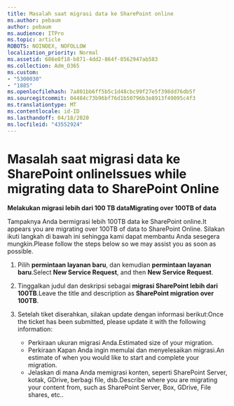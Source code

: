 ```yaml
---
title: Masalah saat migrasi data ke SharePoint online
ms.author: pebaum
author: pebaum
ms.audience: ITPro
ms.topic: article
ROBOTS: NOINDEX, NOFOLLOW
localization_priority: Normal
ms.assetid: 686e8f18-b871-4dd2-864f-8562947ab583
ms.collection: Adm_O365
ms.custom:
- "5300030"
- "1885"
ms.openlocfilehash: 7a801bb6ff5b5c1d48cbc99f27e5f398dd76db5f
ms.sourcegitcommit: 04484c73b96bf76d1b50796b3e8913f49095c4f3
ms.translationtype: MT
ms.contentlocale: id-ID
ms.lasthandoff: 04/18/2020
ms.locfileid: "43552924"
---
```

# <a name="issues-while-migrating-data-to-sharepoint-online"></a><span data-ttu-id="d8b6b-102">Masalah saat migrasi data ke SharePoint online</span><span class="sxs-lookup"><span data-stu-id="d8b6b-102">Issues while migrating data to SharePoint Online</span></span>

<span data-ttu-id="d8b6b-103">**Melakukan migrasi lebih dari 100 TB data**</span><span class="sxs-lookup"><span data-stu-id="d8b6b-103">**Migrating over 100TB of data**</span></span>

<span data-ttu-id="d8b6b-104">Tampaknya Anda bermigrasi lebih 100TB data ke SharePoint online.</span><span class="sxs-lookup"><span data-stu-id="d8b6b-104">It appears you are migrating over 100TB of data to SharePoint Online.</span></span> <span data-ttu-id="d8b6b-105">Silakan ikuti langkah di bawah ini sehingga kami dapat membantu Anda sesegera mungkin.</span><span class="sxs-lookup"><span data-stu-id="d8b6b-105">Please follow the steps below so we may assist you as soon as possible.</span></span> 

1. <span data-ttu-id="d8b6b-106">Pilih **permintaan layanan baru**, dan kemudian **permintaan layanan baru**.</span><span class="sxs-lookup"><span data-stu-id="d8b6b-106">Select **New Service Request**, and then **New Service Request**.</span></span> 
2. <span data-ttu-id="d8b6b-107">Tinggalkan judul dan deskripsi sebagai **migrasi SharePoint lebih dari 100TB**.</span><span class="sxs-lookup"><span data-stu-id="d8b6b-107">Leave the title and description as **SharePoint migration over 100TB**.</span></span>
3. <span data-ttu-id="d8b6b-108">Setelah tiket diserahkan, silakan update dengan informasi berikut:</span><span class="sxs-lookup"><span data-stu-id="d8b6b-108">Once the ticket has been submitted, please update it with the following information:</span></span> 

    - <span data-ttu-id="d8b6b-109">Perkiraan ukuran migrasi Anda.</span><span class="sxs-lookup"><span data-stu-id="d8b6b-109">Estimated size of your migration.</span></span>
    - <span data-ttu-id="d8b6b-110">Perkiraan Kapan Anda ingin memulai dan menyelesaikan migrasi.</span><span class="sxs-lookup"><span data-stu-id="d8b6b-110">An estimate of when you would like to start and complete your migration.</span></span>
    - <span data-ttu-id="d8b6b-111">Jelaskan di mana Anda memigrasi konten, seperti SharePoint Server, kotak, GDrive, berbagi file, dsb.</span><span class="sxs-lookup"><span data-stu-id="d8b6b-111">Describe where you are migrating your content from, such as SharePoint Server, Box, GDrive, File shares, etc..</span></span>
